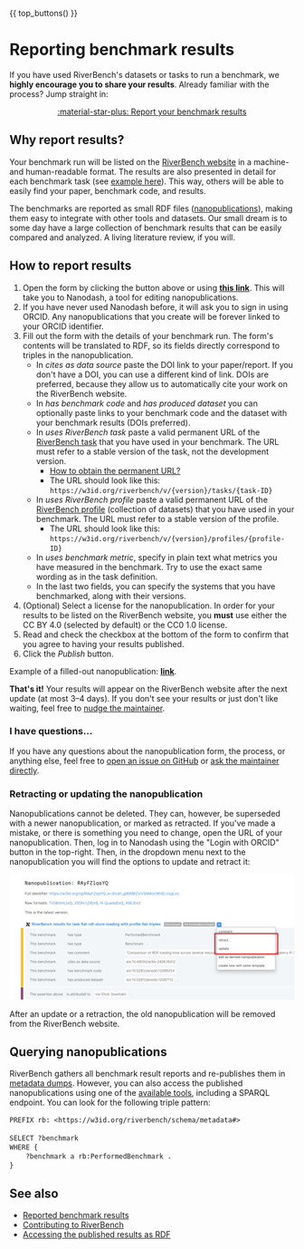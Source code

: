 {{ top_buttons() }}

# Reporting benchmark results

If you have used RiverBench's datasets or tasks to run a benchmark, we **highly encourage you to share your results**. Already familiar with the process? Jump straight in:

<div style="text-align: center" markdown><a href="{{ report_results_url() }}" target="_blank" class="md-button md-button--primary"  markdown>:material-star-plus: Report your benchmark results</a></div>

## Why report results?

Your benchmark run will be listed on the [RiverBench website](../results/index.md) in a machine- and human-readable format. The results are also presented in detail for each benchmark task (see [example here](../tasks/flat-rdf-store-loading/results.md)). This way, others will be able to easily find your paper, benchmark code, and results.

The benchmarks are reported as small RDF files ([nanopublications](https://nanopub.net/)), making them easy to integrate with other tools and datasets. Our small dream is to some day have a large collection of benchmark results that can be easily compared and analyzed. A living literature review, if you will.

## How to report results

1. Open the form by clicking the button above or using **<a href="{{ report_results_url() }}" target="_blank">this link</a>**. This will take you to Nanodash, a tool for editing nanopublications.
2. If you have never used Nanodash before, it will ask you to sign in using ORCID. Any nanopublications that you create will be forever linked to your ORCID identifier.
3. Fill out the form with the details of your benchmark run. The form's contents will be translated to RDF, so its fields directly correspond to triples in the nanopublication.
    - In _cites as data source_ paste the DOI link to your paper/report. If you don't have a DOI, you can use a different kind of link. DOIs are preferred, because they allow us to automatically cite your work on the RiverBench website.
    - In _has benchmark code_ and _has produced dataset_ you can optionally paste links to your benchmark code and the dataset with your benchmark results (DOIs preferred).
    - In _uses RiverBench task_ paste a valid permanent URL of the [RiverBench task](../categories/index.md) that you have used in your benchmark. The URL must refer to a stable version of the task, not the development version. 
        - [How to obtain the permanent URL?](metadata.md#accessing-metadata)
        - The URL should look like this:<br>`https://w3id.org/riverbench/v/{version}/tasks/{task-ID}`
    - In _uses RiverBench profile_ paste a valid permanent URL of the [RiverBench profile](../categories/index.md) (collection of datasets) that you have used in your benchmark. The URL must refer to a stable version of the profile.
        - The URL should look like this:<br>`https://w3id.org/riverbench/v/{version}/profiles/{profile-ID}`
    - In _uses benchmark metric_, specify in plain text what metrics you have measured in the benchmark. Try to use the exact same wording as in the task definition.
    - In the last two fields, you can specify the systems that you have benchmarked, along with their versions.
4. (Optional) Select a license for the nanopublication. In order for your results to be listed on the RiverBench website, you **must** use either the CC BY 4.0 (selected by default) or the CC0 1.0 license.
5. Read and check the checkbox at the bottom of the form to confirm that you agree to having your results published.
6. Click the _Publish_ button.

Example of a filled-out nanopublication: **[link](https://nanodash.petapico.org/explore?id=https://w3id.org/np/RAyFZlqsYQ_w-j5cah_gI8WBIZxiVSM4ocWHD_tnyjLxs)**.

**That's it!** Your results will appear on the RiverBench website after the next update (at most 3–4 days). If you don't see your results or just don't like waiting, feel free to [nudge the maintainer](https://github.com/Ostrzyciel).

### I have questions...

If you have any questions about the nanopublication form, the process, or anything else, feel free to [open an issue on GitHub](https://github.com/RiverBench/RiverBench/issues) or [ask the maintainer directly](https://github.com/Ostrzyciel).

### Retracting or updating the nanopublication

Nanopublications cannot be deleted. They can, however, be superseded with a newer nanopublication, or marked as retracted. If you've made a mistake, or there is something you need to change, open the URL of your nanopublication. Then, log in to Nanodash using the "Login with ORCID" button in the top-right. Then, in the dropdown menu next to the nanopublication you will find the options to update and retract it:

![Update and retract nanopublication](../assets/nanopub_retract_update.png)

After an update or a retraction, the old nanopublication will be removed from the RiverBench website.

## Querying nanopublications

RiverBench gathers all benchmark result reports and re-publishes them in [metadata dumps](metadata.md#metadata-dumps). However, you can also access the published nanopublications using one of the [available tools](https://nanopub.net/docs/network), including a SPARQL endpoint. You can look for the following triple pattern:

```sparql
PREFIX rb: <https://w3id.org/riverbench/schema/metadata#>

SELECT ?benchmark
WHERE {
    ?benchmark a rb:PerformedBenchmark .
}
```

## See also

- [Reported benchmark results](../results/index.md)
- [Contributing to RiverBench](contribute.md)
- [Accessing the published results as RDF](metadata.md#metadata-dumps)
